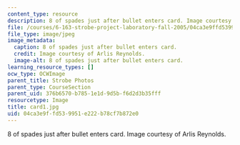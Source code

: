 ```yaml
---
content_type: resource
description: 8 of spades just after bullet enters card. Image courtesy of Arlis Reynolds.
file: /courses/6-163-strobe-project-laboratory-fall-2005/04ca3e9ffd539951e222b78cf7b872e0_card1.jpg
file_type: image/jpeg
image_metadata:
  caption: 8 of spades just after bullet enters card.
  credit: Image courtesy of Arlis Reynolds.
  image-alt: 8 of spades just after bullet enters card.
learning_resource_types: []
ocw_type: OCWImage
parent_title: Strobe Photos
parent_type: CourseSection
parent_uid: 376b6570-b785-1e1d-9d5b-f6d2d3b35fff
resourcetype: Image
title: card1.jpg
uid: 04ca3e9f-fd53-9951-e222-b78cf7b872e0
---
```

8 of spades just after bullet enters card. Image courtesy of Arlis Reynolds.